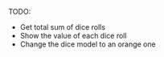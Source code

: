 TODO:

- Get total sum of dice rolls
- Show the value of each dice roll
- Change the dice model to an orange one